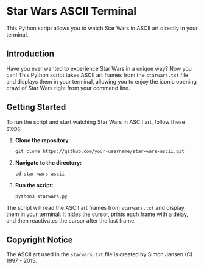 
# Star Wars ASCII Terminal

This Python script allows you to watch Star Wars in ASCII art directly in your terminal.

## Introduction

Have you ever wanted to experience Star Wars in a unique way? Now you can! This Python script takes ASCII art frames from the `starwars.txt` file and displays them in your terminal, allowing you to enjoy the iconic opening crawl of Star Wars right from your command line.

## Getting Started

To run the script and start watching Star Wars in ASCII art, follow these steps:

1. **Clone the repository:**

   ```
   git clone https://github.com/your-username/star-wars-ascii.git
   ```

2. **Navigate to the directory:**

   ```
   cd star-wars-ascii
   ```

3. **Run the script:**

   ```
   python3 starwars.py
   ```

The script will read the ASCII art frames from `starwars.txt` and display them in your terminal. It hides the cursor, prints each frame with a delay, and then reactivates the cursor after the last frame.

## Copyright Notice

The ASCII art used in the `starwars.txt` file is created by Simon Jansen (C) 1997 - 2015.
